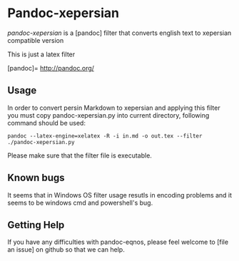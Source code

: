 # Pandoc-xepersian

*pandoc-xepersian* is a [pandoc] filter that converts english text to xepersian compatible version

This is just a latex filter

[pandoc]= http://pandoc.org/

## Usage

In order to convert persin Markdown to xepersian and applying this filter you must copy pandoc-xepersian.py into current directory, following command should be used:

	pandoc --latex-engine=xelatex -R -i in.md -o out.tex --filter ./pandoc-xepersian.py

Please make sure that the filter file is executable.


## Known bugs

It seems that in Windows OS filter usage resutls in encoding problems and it seems to be windows cmd and powershell's bug.


## Getting Help

If you have any difficulties with pandoc-eqnos, please feel welcome to [file an issue] on github so that we can help.


